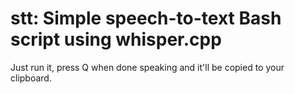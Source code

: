 # stt: Simple speech-to-text Bash script using whisper.cpp

Just run it, press Q when done speaking and it'll be copied to your clipboard.
